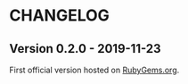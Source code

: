 # CHANGELOG

## Version 0.2.0 - 2019-11-23

First official version hosted on [RubyGems.org](https://rubygems.org/gems/operatic).
